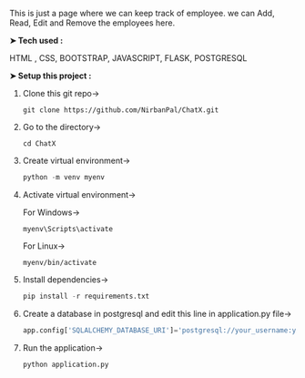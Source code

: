 This is just a page where we can keep track of employee. we can Add, Read, Edit and Remove the employees here.

**➤ Tech used :**
<p> HTML , CSS, BOOTSTRAP, JAVASCRIPT, FLASK, POSTGRESQL</p>

**➤ Setup this project :**

1. Clone this git repo->

    ```git
    git clone https://github.com/NirbanPal/ChatX.git
    ```

2. Go to the directory->

   ```shell
   cd ChatX
   ```
3. Create virtual environment->

   ```python
   python -m venv myenv
   ```
4. Activate virtual environment->

    For Windows->
  
   ```shell
   myenv\Scripts\activate
   ```
    For Linux->
  
   ```shell
   myenv/bin/activate
   ```

5. Install dependencies->
   
   ```python
   pip install -r requirements.txt
   ```
   
6. Create a database in postgresql and edit this line in application.py file->

   ```python
   app.config['SQLALCHEMY_DATABASE_URI']='postgresql://your_username:your_password@localhost/your_database_name'
   ```

7. Run the application->
   
   ```python
   python application.py
   ```

